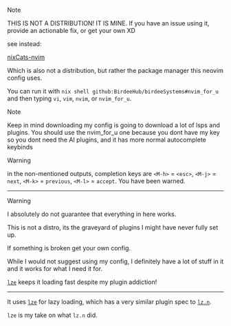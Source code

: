 > [!NOTE]
> THIS IS NOT A DISTRIBUTION! IT IS MINE.
> If you have an issue using it, provide an actionable fix, or get your own XD

see instead:

[nixCats-nvim](https://github.com/BirdeeHub/nixCats-nvim)

Which is also not a distribution, but rather the package manager this neovim config uses.

You can run it with `nix shell github:BirdeeHub/birdeeSystems#nvim_for_u` and then typing `vi`, `vim`, `nvim`, or `nvim_for_u`.

> [!NOTE]
> Keep in mind downloading my config is going to download a lot of lsps and plugins.
> You should use the nvim_for_u one because you dont have my key so you dont need the AI plugins, and it has more normal autocomplete keybinds

> [!WARNING]
> in the non-mentioned outputs,
> completion keys are `<M-h>` = `<esc>`, `<M-j>` = `next`, `<M-k>` = `previous`, `<M-l>` = `accept`.
> You have been warned.

---

> [!WARNING]
>
> I absolutely do not guarantee that everything in here works.

This is not a distro, its the graveyard of plugins I might have never fully set up.

If something is broken get your own config.

While I would not suggest using my config, I definitely have a lot of stuff in it and it works for what I need it for.

[`lze`](https://github.com/BirdeeHub/lze) keeps it loading fast despite my plugin addiction!

---

It uses [`lze`](https://github.com/BirdeeHub/lze) for lazy loading, which has a very similar plugin spec to [`lz.n`](https://github.com/nvim-neorocks/lz.n).

`lze` is my take on what `lz.n` did.
